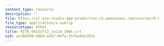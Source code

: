 ```yaml
---
content_type: resource
description: ''
file: https://ol-ocw-studio-app-production.s3.amazonaws.com/courses/6-041sc-probabilistic-systems-analysis-and-applied-probability-fall-2013/ae388d98d8b8a2670bfa15fba441207a_MIT6_041SCF13_lec24_300k.srt
file_type: application/x-subrip
resourcetype: Other
title: MIT6_041SCF13_lec24_300k.srt
uid: ae388d98-d8b8-a267-0bfa-15fba441207a
---
```

